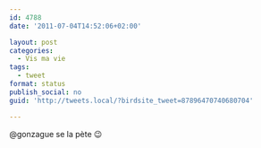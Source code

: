 ```yaml
---
id: 4788
date: '2011-07-04T14:52:06+02:00'

layout: post
categories:
  - Vis ma vie
tags:
  - tweet
format: status
publish_social: no
guid: 'http://tweets.local/?birdsite_tweet=87896470740680704'

---
```


@gonzague se la pète 😉